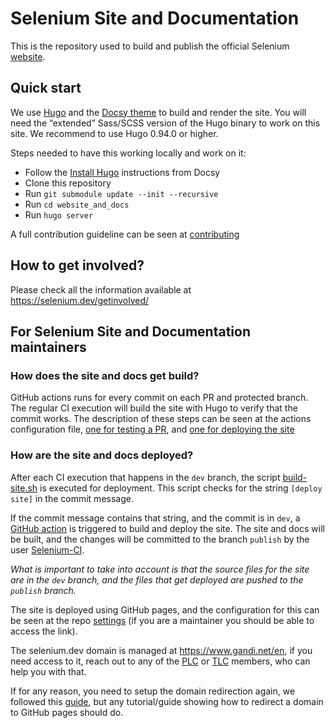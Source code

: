 # Selenium Site and Documentation

This is the repository used to build and publish the official Selenium [website](https://selenium.dev).

## Quick start

We use [Hugo](https://gohugo.io/) and the [Docsy theme](https://www.docsy.dev/)
to build and render the site. You will need the “extended” 
Sass/SCSS version of the Hugo binary to work on this site. We recommend
to use Hugo 0.94.0 or higher.

Steps needed to have this working locally and work on it:

- Follow the [Install Hugo](https://www.docsy.dev/docs/getting-started/#install-hugo) instructions from Docsy
- Clone this repository
- Run `git submodule update --init --recursive`
- Run `cd website_and_docs`
- Run `hugo server`

A full contribution guideline can be seen at [contributing](https://selenium.dev/documentation/about/contributing/)

## How to get involved?

Please check all the information available at https://selenium.dev/getinvolved/

## For Selenium Site and Documentation maintainers

### How does the site and docs get build?

GitHub actions runs for every commit on each PR and protected branch. The regular CI execution will
build the site with Hugo to verify that the commit works. The description of these steps can be seen
at the actions configuration file, [one for testing a PR](./.github/workflows/test.yml), and 
[one for deploying the site](./.github/workflows/deploy.yml)

### How are the site and docs deployed?

After each CI execution that happens in the `dev` branch, the script [build-site.sh](./build-site.sh) 
is executed for deployment. This script checks for the string `[deploy site]` in the commit message.

If the commit message contains that string, and the commit is in `dev`, a 
[GitHub action](./.github/workflows/deploy.yml) is triggered to build and deploy the site. 
The site and docs will be built, and the changes will be committed to the branch `publish` 
by the user [Selenium-CI](https://github.com/selenium-ci/).

*What is important to take into account is that the source files for the site are in the `dev`
branch, and the files that get deployed are pushed to the `publish` branch.*

The site is deployed using GitHub pages, and the configuration for this can be seen at the
repo [settings](https://github.com/SeleniumHQ/seleniumhq.github.io/settings) (if you are a maintainer
you should be able to access the link).

The selenium.dev domain is managed at https://www.gandi.net/en, if you need access to it, reach out to
any of the [PLC](https://www.selenium.dev/project/structure/#plc) or [TLC](https://www.selenium.dev/project/structure/#tlc)
members, who can help you with that.

If for any reason, you need to setup the domain redirection again,
we followed this [guide](http://spector.io/how-to-set-up-github-pages-with-a-custom-domain-on-gandi/),
but any tutorial/guide showing how to redirect a domain to GitHub pages should do.   
 